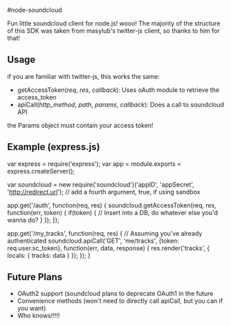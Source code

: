 #node-soundcloud

Fun little soundcloud client for node.js! wooo!
The majority of the structure of this SDK was taken from masylub's twitter-js client, so thanks to him for that!

## Usage

if you are familiar with twitter-js, this works the same:

* getAccessToken(_req_, _res_, _callback_): Uses oAuth module to retrieve the access_token
* apiCall(_http_method_, _path_, _params_, _callback_): Does a call to soundcloud API

the Params object must contain your access token!

## Example (express.js)

  var express = require('express');
  var app = module.exports = express.createServer();
  
  var soundcloud = new require('soundcloud')('appID', 'appSecret', 'http://redirect.url'); // add a fourth argument, true, if using sandbox
  
  app.get('/auth', function(req, res) {
    soundcloud.getAccessToken(req, res, function(err, token) {
      if(token) {
        // Insert into a DB, do whatever else you'd wanna do?
      }
    });
  });
  
  app.get('/my_tracks', function(req, res) {
    // Assuming you've already authenticated
    soundcloud.apiCall('GET', 'me/tracks', {token: req.user.sc_token}, function(err, data, response) {
      res.render('tracks', {
        locals: {
          tracks: data
        }
      });
    });
  }
  
## Future Plans

* OAuth2 support (soundcloud plans to deprecate OAuth1 in the future
* Convenience methods (won't need to directly call apiCall, but you can if you want)
* Who knows!!!!!